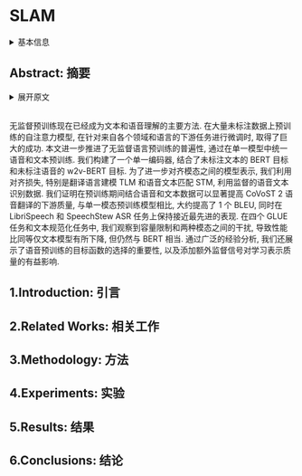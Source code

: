 # SLAM

<details>
<summary>基本信息</summary>

- 标题: "SLAM: A Unified Encoder for Speech and Language Modeling via Speech-Text Joint Pre-Training"
- 作者:
  - 01 Ankur Bapna,
  - 02 Yu-an Chung,
  - 03 Nan Wu,
  - 04 Anmol Gulati,
  - 05 Ye Jia,
  - 06 Jonathan H.Clark,
  - 07 Melvin Johnson,
  - 08 Jason Riesa,
  - 09 Alexis Conneau,
  - 10 Yu Zhang
- 链接:
  - [ArXiv](https://arxiv.org/abs/2110.10329)
  - [Publication]
  - [Github]
  - [Demo]
- 文件:
  - [ArXiv](_PDF/2110.10329v1__SLAM__A_Unified_Encoder_for_Speech_and_Language_Modeling_via_Speech-Text_Joint_Pre-Training.pdf)
  - [Publication]

</details>

## Abstract: 摘要

<details>
<summary>展开原文</summary>

Unsupervised pre-training is now the predominant approach for both text and speech understanding.
Self-attention models pre-trained on large amounts of unannotated data have been hugely successful when fine-tuned on downstream tasks from a variety of domains and languages.
This paper takes the universality of unsupervised language pre-training one step further, by unifying speech and text pre-training within a single model.
We build a single encoder with the BERT objective on unlabeled text together with the w2v-BERT objective on unlabeled speech.
To further align our model representations across modalities, we leverage alignment losses, specifically Translation Language Modeling (TLM) and Speech Text Matching (STM) that make use of supervised speech-text recognition data.
We demonstrate that incorporating both speech and text data during pre-training can significantly improve downstream quality on CoVoST 2 speech translation, by around 1 BLEU compared to single-modality pre-trained models, while retaining close to SotA performance on LibriSpeech and SpeechStew ASR tasks.
On four GLUE tasks and text-normalization, we observe evidence of capacity limitations and interference between the two modalities, leading to degraded performance compared to an equivalent text-only model, while still being competitive with BERT.
Through extensive empirical analysis we also demonstrate the importance of the choice of objective function for speech pre-training, and the beneficial effect of adding additional supervised signals on the quality of the learned representations.

</details>
<br>

无监督预训练现在已经成为文本和语音理解的主要方法.
在大量未标注数据上预训练的自注意力模型, 在针对来自各个领域和语言的下游任务进行微调时, 取得了巨大的成功.
本文进一步推进了无监督语言预训练的普遍性, 通过在单一模型中统一语音和文本预训练.
我们构建了一个单一编码器, 结合了未标注文本的 BERT 目标和未标注语音的 w2v-BERT 目标.
为了进一步对齐模态之间的模型表示, 我们利用对齐损失, 特别是翻译语言建模 TLM 和语音文本匹配 STM, 利用监督的语音文本识别数据.
我们证明在预训练期间结合语音和文本数据可以显著提高 CoVoST 2 语音翻译的下游质量, 与单一模态预训练模型相比, 大约提高了 1 个 BLEU, 同时在 LibriSpeech 和 SpeechStew ASR 任务上保持接近最先进的表现.
在四个 GLUE 任务和文本规范化任务中, 我们观察到容量限制和两种模态之间的干扰, 导致性能比同等仅文本模型有所下降, 但仍然与 BERT 相当.
通过广泛的经验分析, 我们还展示了语音预训练的目标函数的选择的重要性, 以及添加额外监督信号对学习表示质量的有益影响.

## 1.Introduction: 引言

## 2.Related Works: 相关工作

## 3.Methodology: 方法

## 4.Experiments: 实验

## 5.Results: 结果

## 6.Conclusions: 结论